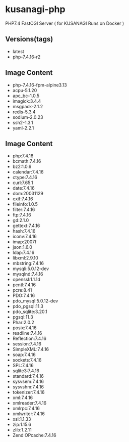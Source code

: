 # kusanagi-php
PHP7.4 FastCGI Server ( for KUSANAGI Runs on Docker )

## Versions(tags)
- latest
- php-7.4.16-r2

## Image Content
- php-7.4.16-fpm-alpine3.13
- acpu-5.1.20
- apc_bc-1.0.5
- imagick:3.4.4
- msgpack-2.1.2
- redis-5.3.4
- sodium-2.0.23
- ssh2-1.3.1
- yaml-2.2.1

## Image Content
- php:7.4.16
- bcmath:7.4.16
- bz2:1.0.6
- calendar:7.4.16
- ctype:7.4.16
- curl:7.65.1
- date:7.4.16
- dom:20031129
- exif:7.4.16
- fileinfo:1.0.5
- filter:7.4.16
- ftp:7.4.16
- gd:2.1.0
- gettext:7.4.16
- hash:7.4.16
- iconv:7.4.16
- imap:2007f
- json:1.6.0
- ldap:7.4.16
- libxml:2.9.10
- mbstring:7.4.16
- mysqli:5.0.12-dev
- mysqlnd:7.4.16
- openssl:1.1.1d
- pcntl:7.4.16
- pcre:8.41
- PDO:7.4.16
- pdo_mysql:5.0.12-dev
- pdo_pgsql:11.3
- pdo_sqlite:3.20.1
- pgsql:11.3
- Phar:2.0.2
- posix:7.4.16
- readline:7.4.16
- Reflection:7.4.16
- session:7.4.16
- SimpleXML:7.4.16
- soap:7.4.16
- sockets:7.4.16
- SPL:7.4.16
- sqlite3:7.4.16
- standard:7.4.16
- sysvsem:7.4.16
- sysvshm:7.4.16
- tokenizer:7.4.16
- xml:7.4.16
- xmlreader:7.4.16
- xmlrpc:7.4.16
- xmlwriter:7.4.16
- xsl:1.1.33
- zip:1.15.6
- zlib:1.2.11
- Zend OPcache:7.4.16


